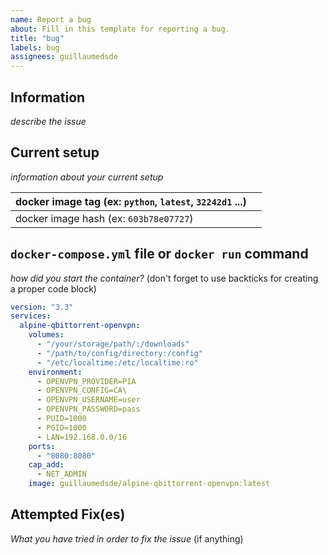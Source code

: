 ```yaml
---
name: Report a bug
about: Fill in this template for reporting a bug.
title: "bug"
labels: bug
assignees: guillaumedsde
---
```


## Information

_describe the issue_

## Current setup

_information about your current setup_

| docker image tag (ex: `python`, `latest`, `32242d1` ...) |     |
| -------------------------------------------------------- | --- |
| docker image hash (ex: `603b78e07727`)                   |     |

## `docker-compose.yml` file or `docker run` command

_how did you start the container?_ (don't forget to use backticks for creating a proper code block)

```yaml
version: "3.3"
services:
  alpine-qbittorrent-openvpn:
    volumes:
      - "/your/storage/path/:/downloads"
      - "/path/to/config/directory:/config"
      - "/etc/localtime:/etc/localtime:ro"
    environment:
      - OPENVPN_PROVIDER=PIA
      - OPENVPN_CONFIG=CA\
      - OPENVPN_USERNAME=user
      - OPENVPN_PASSWORD=pass
      - PUID=1000
      - PGID=1000
      - LAN=192.168.0.0/16
    ports:
      - "8080:8080"
    cap_add:
      - NET_ADMIN
    image: guillaumedsde/alpine-qbittorrent-openvpn:latest
```

## Attempted Fix(es)

_What you have tried in order to fix the issue_ (if anything)
